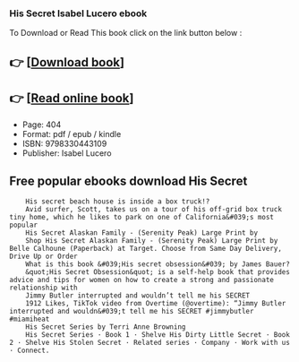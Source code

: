 ### His Secret Isabel Lucero ebook

To Download or Read This book click on the link button below :

## 👉  [**[Download book](http://filesbooks.info/download.php?group=book&from=github.com&id=717062&lnk=1061 "Download book")**]

## 👉  [**[Read online book](http://filesbooks.info/download.php?group=book&from=github.com&id=717062&lnk=1061 "Read online book")**]


* Page: 404
* Format: pdf / epub / kindle
* ISBN: 9798330443109
* Publisher: Isabel Lucero



## Free popular ebooks download His Secret






        His secret beach house is inside a box truck!?
        Avid surfer, Scott, takes us on a tour of his off-grid box truck tiny home, which he likes to park on one of California&#039;s most popular 
        His Secret Alaskan Family - (Serenity Peak) Large Print by
        Shop His Secret Alaskan Family - (Serenity Peak) Large Print by Belle Calhoune (Paperback) at Target. Choose from Same Day Delivery, Drive Up or Order 
        What is this book &#039;His secret obsession&#039; by James Bauer?
        &quot;His Secret Obsession&quot; is a self-help book that provides advice and tips for women on how to create a strong and passionate relationship with 
        Jimmy Butler interrupted and wouldn’t tell me his SECRET
        1912 Likes, TikTok video from Overtime (@overtime): “Jimmy Butler interrupted and wouldn&#039;t tell me his SECRET #jimmybutler #miamiheat 
        His Secret Series by Terri Anne Browning
        His Secret Series · Book 1 · Shelve His Dirty Little Secret · Book 2 · Shelve His Stolen Secret · Related series · Company · Work with us · Connect.
    




